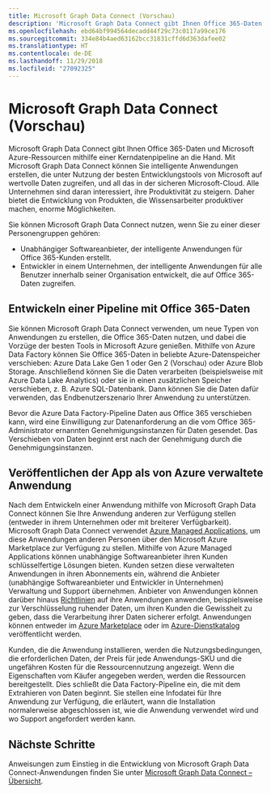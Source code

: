 ```yaml
---
title: Microsoft Graph Data Connect (Vorschau)
description: 'Microsoft Graph Data Connect gibt Ihnen Office 365-Daten und Microsoft Azure-Ressourcen mithilfe einer Kerndatenpipeline an die Hand. Mit Microsoft Graph Data Connect können Sie intelligente Anwendungen erstellen, die unter Nutzung der besten Entwicklungstools von Microsoft auf wertvolle Daten zugreifen, und all das in der sicheren Microsoft-Cloud. Alle Unternehmen sind daran interessiert, ihre Produktivität zu steigern. Daher bietet die Entwicklung von Produkten, die Wissensarbeiter produktiver machen, enorme Möglichkeiten. '
ms.openlocfilehash: ebd64bf994564decadd44f29c73c0117a99ce176
ms.sourcegitcommit: 334e84b4aed63162bcc31831cffd6d363dafee02
ms.translationtype: HT
ms.contentlocale: de-DE
ms.lasthandoff: 11/29/2018
ms.locfileid: "27092325"
---
```

# <a name="microsoft-graph-data-connect-preview"></a>Microsoft Graph Data Connect (Vorschau)

Microsoft Graph Data Connect gibt Ihnen Office 365-Daten und Microsoft Azure-Ressourcen mithilfe einer Kerndatenpipeline an die Hand. Mit Microsoft Graph Data Connect können Sie intelligente Anwendungen erstellen, die unter Nutzung der besten Entwicklungstools von Microsoft auf wertvolle Daten zugreifen, und all das in der sicheren Microsoft-Cloud. Alle Unternehmen sind daran interessiert, ihre Produktivität zu steigern. Daher bietet die Entwicklung von Produkten, die Wissensarbeiter produktiver machen, enorme Möglichkeiten. 

Sie können Microsoft Graph Data Connect nutzen, wenn Sie zu einer dieser Personengruppen gehören:

- Unabhängiger Softwareanbieter, der intelligente Anwendungen für Office 365-Kunden erstellt.
- Entwickler in einem Unternehmen, der intelligente Anwendungen für alle Benutzer innerhalb seiner Organisation entwickelt, die auf Office 365-Daten zugreifen.

## <a name="develop-a-pipeline-with-office-365-data"></a>Entwickeln einer Pipeline mit Office 365-Daten
Sie können Microsoft Graph Data Connect verwenden, um neue Typen von Anwendungen zu erstellen, die Office 365-Daten nutzen, und dabei die Vorzüge der besten Tools in Microsoft Azure genießen. Mithilfe von Azure Data Factory können Sie Office 365-Daten in beliebte Azure-Datenspeicher verschieben: Azure Data Lake Gen 1 oder Gen 2 (Vorschau) oder Azure Blob Storage. Anschließend können Sie die Daten verarbeiten (beispielsweise mit Azure Data Lake Analytics) oder sie in einen zusätzlichen Speicher verschieben, z. B. Azure SQL-Datenbank. Dann können Sie die Daten dafür verwenden, das Endbenutzerszenario Ihrer Anwendung zu unterstützen.

Bevor die Azure Data Factory-Pipeline Daten aus Office 365 verschieben kann, wird eine Einwilligung zur Datenanforderung an die vom Office 365-Administrator ernannten Genehmigungsinstanzen für Daten gesendet. Das Verschieben von Daten beginnt erst nach der Genehmigung durch die Genehmigungsinstanzen.

## <a name="publish-your-app-as-an-azure-managed-application"></a>Veröffentlichen der App als von Azure verwaltete Anwendung
Nach dem Entwickeln einer Anwendung mithilfe von Microsoft Graph Data Connect können Sie Ihre Anwendung anderen zur Verfügung stellen (entweder in ihrem Unternehmen oder mit breiterer Verfügbarkeit). Microsoft Graph Data Connect verwendet [Azure Managed Applications](https://docs.microsoft.com/de-DE/azure/managed-applications/overview), um diese Anwendungen anderen Personen über den Microsoft Azure Marketplace zur Verfügung zu stellen. Mithilfe von Azure Managed Applications können unabhängige Softwareanbieter ihren Kunden schlüsselfertige Lösungen bieten. Kunden setzen diese verwalteten Anwendungen in ihren Abonnements ein, während die Anbieter (unabhängige Softwareanbieter und Entwickler in Unternehmen) Verwaltung und Support übernehmen. Anbieter von Anwendungen können darüber hinaus [Richtlinien](https://docs.microsoft.com/de-DE/azure/managed-applications/overview#azure-policy) auf ihre Anwendungen anwenden, beispielsweise zur Verschlüsselung ruhender Daten, um ihren Kunden die Gewissheit zu geben, dass die Verarbeitung ihrer Daten sicherer erfolgt. Anwendungen können entweder im [Azure Marketplace](https://docs.microsoft.com/de-DE/azure/managed-applications/publish-marketplace-app) oder im [Azure-Dienstkatalog](https://docs.microsoft.com/de-DE/azure/managed-applications/publish-service-catalog-app) veröffentlicht werden.

Kunden, die die Anwendung installieren, werden die Nutzungsbedingungen, die erforderlichen Daten, der Preis für jede Anwendungs-SKU und die ungefähren Kosten für die Ressourcennutzung angezeigt. Wenn die Eigenschaften vom Käufer angegeben werden, werden die Ressourcen bereitgestellt. Dies schließt die Data Factory-Pipeline ein, die mit dem Extrahieren von Daten beginnt. Sie stellen eine Infodatei für Ihre Anwendung zur Verfügung, die erläutert, wann die Installation normalerweise abgeschlossen ist, wie die Anwendung verwendet wird und wo Support angefordert werden kann.

## <a name="next-steps"></a>Nächste Schritte 
Anweisungen zum Einstieg in die Entwicklung von Microsoft Graph Data Connect-Anwendungen finden Sie unter [Microsoft Graph Data Connect – Übersicht](data-connect-concept-overview.md).
